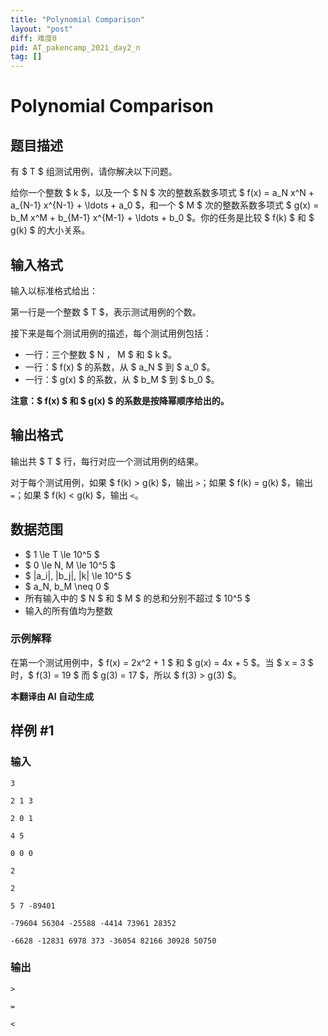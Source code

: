 ```yaml
---
title: "Polynomial Comparison"
layout: "post"
diff: 难度0
pid: AT_pakencamp_2021_day2_n
tag: []
---
```


# Polynomial Comparison

## 题目描述

有 $ T $ 组测试用例，请你解决以下问题。

给你一个整数 $ k $，以及一个 $ N $ 次的整数系数多项式 $ f(x) = a_N x^N + a_{N-1} x^{N-1} + \ldots + a_0 $，和一个 $ M $ 次的整数系数多项式 $ g(x) = b_M x^M + b_{M-1} x^{M-1} + \ldots + b_0 $。你的任务是比较 $ f(k) $ 和 $ g(k) $ 的大小关系。

## 输入格式

输入以标准格式给出：

第一行是一个整数 $ T $，表示测试用例的个数。

接下来是每个测试用例的描述，每个测试用例包括：

- 一行：三个整数 $ N $，$ M $ 和 $ k $。
- 一行：$ f(x) $ 的系数，从 $ a_N $ 到 $ a_0 $。
- 一行：$ g(x) $ 的系数，从 $ b_M $ 到 $ b_0 $。

**注意：$ f(x) $ 和 $ g(x) $ 的系数是按降幂顺序给出的。**

## 输出格式

输出共 $ T $ 行，每行对应一个测试用例的结果。

对于每个测试用例，如果 $ f(k) > g(k) $，输出 `>`；如果 $ f(k) = g(k) $，输出 `=`；如果 $ f(k) < g(k) $，输出 `<`。

## 数据范围

- $ 1 \le T \le 10^5 $
- $ 0 \le N, M \le 10^5 $
- $ |a_i|, |b_j|, |k| \le 10^5 $
- $ a_N, b_M \neq 0 $
- 所有输入中的 $ N $ 和 $ M $ 的总和分别不超过 $ 10^5 $
- 输入的所有值均为整数

### 示例解释

在第一个测试用例中，$ f(x) = 2x^2 + 1 $ 和 $ g(x) = 4x + 5 $。当 $ x = 3 $ 时，$ f(3) = 19 $ 而 $ g(3) = 17 $，所以 $ f(3) > g(3) $。

 **本翻译由 AI 自动生成**

## 样例 #1

### 输入

```
3
2 1 3
2 0 1
4 5
0 0 0
2
2
5 7 -89401
-79604 56304 -25588 -4414 73961 28352
-6628 -12831 6978 373 -36054 82166 30928 50750
```

### 输出

```
>
=
<
```

